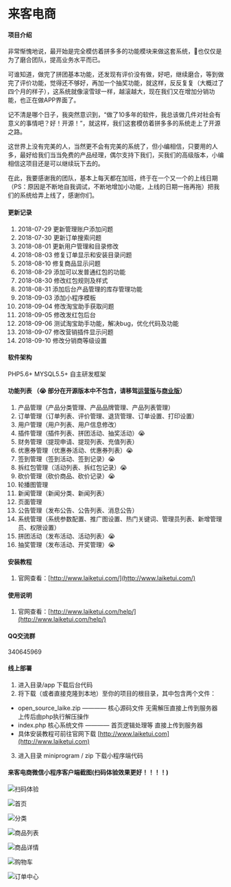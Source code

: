# 来客电商

#### 项目介绍
非常惭愧地说，最开始是完全模仿着拼多多的功能模块来做这套系统，也仅仅是为了磨合团队，提高业务水平而已。

可谁知道，做完了拼团基本功能，还发现有评价没有做，好吧，继续磨合，等到做完了评价功能，觉得还不够好，再加一个抽奖功能，就这样，反反复复（大概过了四个月的样子），这系统就像滚雪球一样，越滚越大，现在我们又在增加分销功能，也正在做APP界面了。

记不清是哪个日子，我突然意识到，“做了10多年的软件，我总该做几件对社会有意义的事情吧？好！开源！”，就这样，我们这套模仿着拼多多的系统走上了开源之路。

这世界上没有完美的人，当然更不会有完美的系统了，但小编相信，只要用的人多，最好给我们当当免费的产品经理，偶尔支持下我们，买我们的高级版本，小编相信这项目还是可以继续玩下去的。

在此，我要感谢我的团队，基本上每天都在加班，终于在一个又一个的上线日期（PS：原因是不断地自我调试，不断地增加小功能，上线的日期一拖再拖）把我们的系统给弄上线了，感谢你们。

#### 更新记录
1. 2018-07-29 更新管理账户添加问题
2. 2018-07-30 更新订单搜索问题
3. 2018-08-01 更新用户管理和目录修改
4. 2018-08-03 修复订单显示和安装目录问题
5. 2018-08-10 修复商品显示问题
6. 2018-08-29 添加可以发普通红包的功能
7. 2018-08-30 修改红包规则及样式
8. 2018-08-31 添加后台产品管理的库存管理功能
9. 2018-09-03 添加小程序模板
10. 2018-09-04 修改淘宝助手获取问题
11. 2018-09-05 修改发红包后台
12. 2018-09-06 测试淘宝助手功能，解决bug，优化代码及功能
13. 2018-09-07 修改营销插件显示问题
14. 2018-09-10 修改分销商等级设置

#### 软件架构
PHP5.6+
MYSQL5.5+
自主研发框架

#### 功能列表 （:sob: 部分在开源版本中不包含，请移驾[运营版](http://www.laiketui.com/operate/)与[商业版](http://www.laiketui.com/commerce/)）
1. 产品管理（产品分类管理、产品品牌管理、产品列表管理）
2. 订单管理（订单列表、评价管理、退货管理、订单设置、打印设置）
3. 用户管理（用户列表、用户信息修改）
4. 插件管理（插件列表、拼团活动、抽奖活动）:sob: 
5. 财务管理（提现申请、提现列表、充值列表）
6. 优惠券管理（优惠券活动、优惠券列表）:sob:
7. 签到管理（签到活动、签到记录）:sob:
8. 拆红包管理（活动列表、拆红包记录）:sob:
9. 砍价管理（砍价商品、砍价记录）:sob:
10. 轮播图管理
11. 新闻管理（新闻分类、新闻列表）
12. 页面管理
13. 公告管理（发布公告、公告列表、消息公告）
14. 系统管理（系统参数配置、推广图设置、热门关键词、管理员列表、新增管理员、权限设置）
15. 拼团活动（发布活动、活动列表）:sob:
16. 抽奖管理（发布活动、开奖管理）:sob:


#### 安装教程

1. 官网查看：[http://www.laiketui.com/](http://www.laiketui.com/)

#### 使用说明

1. 官网查看：[http://www.laiketui.com/help/](http://www.laiketui.com/help/)

#### QQ交流群
340645969

#### 线上部署
1. 进入目录/app 下载后台代码
2. 将下载（或者直接克隆到本地）至你的项目的根目录，其中包含两个文件：
+ open_source_laike.zip  ———— 核心源码文件 无需解压直接上传到服务器 上传后由php执行解压操作
+ index.php  核心系统文件  ————  首页逻辑处理等 直接上传到服务器
+ 具体安装教程可前往官网下载 [http://www.laiketui.com](http://www.laiketui.com)
3. 进入目录 miniprogram  /  zip 下载小程序端代码

#### 来客电商微信小程序客户端截图(扫码体验效果更好！！！！)

![扫码体验](https://xiaochengxu.laiketui.com/xiaochengxu.jpeg)

![首页](https://xiaochengxu.laiketui.com/duan/LKT/images/auto-orient/20180716172029.jpg)

![分类](https://xiaochengxu.laiketui.com/duan/LKT/images/auto-orient/20180716172012.jpg)

![商品列表](https://xiaochengxu.laiketui.com/duan/LKT/images/auto-orient/20180716172020.jpg)

![商品详情](https://xiaochengxu.laiketui.com/duan/LKT/images/auto-orient/20180716171938.jpg)

![购物车](https://xiaochengxu.laiketui.com/duan/LKT/images/auto-orient/20180716172005.jpg)

![订单中心](https://xiaochengxu.laiketui.com/duan/LKT/images/auto-orient/20180716171957.jpg)



